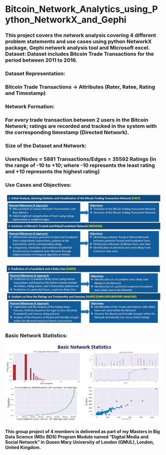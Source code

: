 # Bitcoin_Network_Analytics_using_Python_NetworkX_and_Gephi

<h3>This project covers the network analysis covering 4 different problem statements and use cases using python NetworkX package, Gephi network analysis tool and Microsoft excel.  Dataset: Dataset includes Bitcoin Trade Transactions for the period between 2011 to 2016.</h3>  
  
<h3>Dataset Representation:</h3> 
<h3>Bitcoin Trade Transactions -> Attributes (Rater, Ratee, Rating and Timestamp)</h3> 
  
<h3>Network Formation:</h3>
<h3>For every trade transaction between 2 users in the Bitcoin Network; ratings are recorded and tracked in the system with the corresponding timestamp (Directed Network).</h3>  
  
<h3>Size of the Dataset and Network:</h3> 
<h3>Users/Nodes = 5881 Transactions/Edges = 35592 Ratings (in the range of -10 to +10; where -10 represents the least rating and +10 represents the highest rating)</h3>  

<h3>Use Cases and Objectives:</h3>

![](images/2_Problem_Statements_and_Usecases_1&2.jpg)

![](images/3_Problem_Statements_and_Usecases_3&4.jpg)
  
<h3>Basic Network Statistics:</h3>  

![](images/1_Basic_Network_Statistics.jpg)

<h4>This group project of 4 members is delivered as part of my Masters in Big Data Science (MSc BDS) Program Module named “Digital Media and Social Network” in Queen Mary University of London (QMUL), London, United Kingdom.</h4>
 
